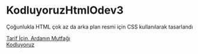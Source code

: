 # KodluyoruzHtmlOdev3
<p> Çoğunlukla HTML çok az da arka plan resmi için CSS kullanılarak tasarlandı</p>
<a href="https://www.ardaninmutfagi.com/">Tarif İçin, Ardanın Mutfağı </a>
<br>
<a href="https://kodluyoruz.org/">Kodluyoruz </a>
